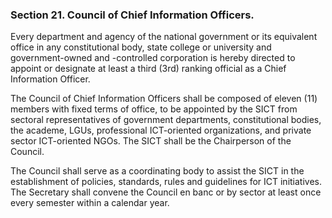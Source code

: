 ### Section 21. Council of Chief Information Officers.

Every department and agency of the national government or its equivalent office in any constitutional body, state college or university and
government-owned and -controlled corporation is hereby directed to appoint or designate at least a third (3rd) ranking official as a Chief Information Officer.

The Council of Chief Information Officers shall be composed of eleven (11) members with fixed terms of office, to be appointed by the SICT from sectoral
representatives of government departments, constitutional bodies, the academe, LGUs, professional ICT-oriented organizations, and private sector
ICT-oriented NGOs. The SICT shall be the Chairperson of the Council.

The Council shall serve as a coordinating body to assist the SICT in the establishment of policies, standards, rules and guidelines for ICT initiatives.
The Secretary shall convene the Council en banc or by sector at least once every semester within a calendar year.

